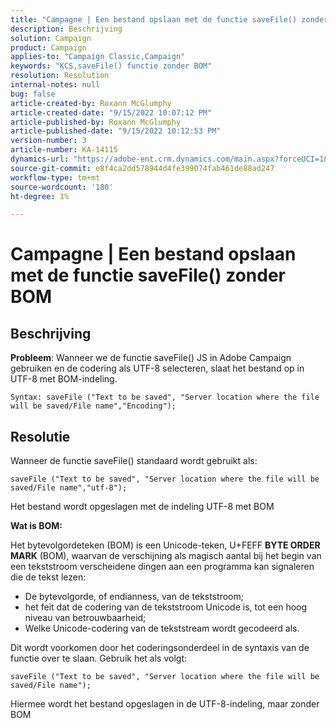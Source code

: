 ```yaml
---
title: "Campagne | Een bestand opslaan met de functie saveFile() zonder BOM"
description: Beschrijving
solution: Campaign
product: Campaign
applies-to: "Campaign Classic,Campaign"
keywords: "KCS,saveFile() functie zonder BOM"
resolution: Resolution
internal-notes: null
bug: false
article-created-by: Roxann McGlumphy
article-created-date: "9/15/2022 10:07:12 PM"
article-published-by: Roxann McGlumphy
article-published-date: "9/15/2022 10:12:53 PM"
version-number: 3
article-number: KA-14115
dynamics-url: "https://adobe-ent.crm.dynamics.com/main.aspx?forceUCI=1&pagetype=entityrecord&etn=knowledgearticle&id=5605e9bc-4235-ed11-9db1-00224808679b"
source-git-commit: e8f4ca2dd578944d4fe399074fab461de88ad247
workflow-type: tm+mt
source-wordcount: '180'
ht-degree: 1%

---
```


# Campagne | Een bestand opslaan met de functie saveFile() zonder BOM

## Beschrijving


<b>Probleem</b>: Wanneer we de functie saveFile() JS in Adobe Campaign gebruiken en de codering als UTF-8 selecteren, slaat het bestand op in UTF-8 met BOM-indeling.


```
Syntax: saveFile ("Text to be saved", "Server location where the file will be saved/File name","Encoding");
```



## Resolutie


Wanneer de functie saveFile() standaard wordt gebruikt als:


```
saveFile ("Text to be saved", "Server location where the file will be saved/File name","utf-8");
```


Het bestand wordt opgeslagen met de indeling UTF-8 met BOM

<b>Wat is BOM: </b>

Het bytevolgordeteken (BOM) is een Unicode-teken, U+FEFF <b>BYTE ORDER MARK</b> (BOM), waarvan de verschijning als magisch aantal bij het begin van een tekststroom verscheidene dingen aan een programma kan signaleren die de tekst lezen:

- De bytevolgorde, of endianness, van de tekststroom;
- het feit dat de codering van de tekststroom Unicode is, tot een hoog niveau van betrouwbaarheid;
- Welke Unicode-codering van de tekststream wordt gecodeerd als.


Dit wordt voorkomen door het coderingsonderdeel in de syntaxis van de functie over te slaan. Gebruik het als volgt:


```
saveFile ("Text to be saved", "Server location where the file will be saved/File name");
```


Hiermee wordt het bestand opgeslagen in de UTF-8-indeling, maar zonder BOM
